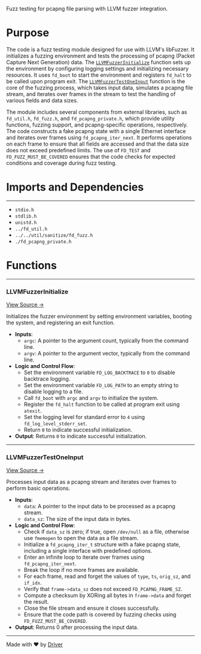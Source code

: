 <!--------------------------------------------------------------------------------->
<!-- IMPORTANT: This file is auto-generated by Driver (https://driver.ai). -------->
<!-- Manual edits may be overwritten on future commits. --------------------------->
<!--------------------------------------------------------------------------------->

Fuzz testing for pcapng file parsing with LLVM fuzzer integration.

# Purpose
The code is a fuzz testing module designed for use with LLVM's libFuzzer. It initializes a fuzzing environment and tests the processing of pcapng (Packet Capture Next Generation) data. The [`LLVMFuzzerInitialize`](<#llvmfuzzerinitialize>) function sets up the environment by configuring logging settings and initializing necessary resources. It uses `fd_boot` to start the environment and registers `fd_halt` to be called upon program exit. The [`LLVMFuzzerTestOneInput`](<#llvmfuzzertestoneinput>) function is the core of the fuzzing process, which takes input data, simulates a pcapng file stream, and iterates over frames in the stream to test the handling of various fields and data sizes.

The module includes several components from external libraries, such as `fd_util.h`, `fd_fuzz.h`, and `fd_pcapng_private.h`, which provide utility functions, fuzzing support, and pcapng-specific operations, respectively. The code constructs a fake pcapng state with a single Ethernet interface and iterates over frames using `fd_pcapng_iter_next`. It performs operations on each frame to ensure that all fields are accessed and that the data size does not exceed predefined limits. The use of `FD_TEST` and `FD_FUZZ_MUST_BE_COVERED` ensures that the code checks for expected conditions and coverage during fuzz testing.
# Imports and Dependencies

---
- `stdio.h`
- `stdlib.h`
- `unistd.h`
- `../fd_util.h`
- `../../util/sanitize/fd_fuzz.h`
- `./fd_pcapng_private.h`


# Functions

---
### LLVMFuzzerInitialize<!-- {{#callable:LLVMFuzzerInitialize}} -->
[View Source →](<../../../../../src/util/net/fuzz_pcapng.c#L13>)

Initializes the fuzzer environment by setting environment variables, booting the system, and registering an exit function.
- **Inputs**:
    - `argc`: A pointer to the argument count, typically from the command line.
    - `argv`: A pointer to the argument vector, typically from the command line.
- **Logic and Control Flow**:
    - Set the environment variable `FD_LOG_BACKTRACE` to `0` to disable backtrace logging.
    - Set the environment variable `FD_LOG_PATH` to an empty string to disable logging to a file.
    - Call `fd_boot` with `argc` and `argv` to initialize the system.
    - Register the `fd_halt` function to be called at program exit using `atexit`.
    - Set the logging level for standard error to `4` using `fd_log_level_stderr_set`.
    - Return `0` to indicate successful initialization.
- **Output**: Returns `0` to indicate successful initialization.


---
### LLVMFuzzerTestOneInput<!-- {{#callable:LLVMFuzzerTestOneInput}} -->
[View Source →](<../../../../../src/util/net/fuzz_pcapng.c#L27>)

Processes input data as a pcapng stream and iterates over frames to perform basic operations.
- **Inputs**:
    - `data`: A pointer to the input data to be processed as a pcapng stream.
    - `data_sz`: The size of the input data in bytes.
- **Logic and Control Flow**:
    - Check if `data_sz` is zero; if true, open `/dev/null` as a file, otherwise use `fmemopen` to open the data as a file stream.
    - Initialize a `fd_pcapng_iter_t` structure with a fake pcapng state, including a single interface with predefined options.
    - Enter an infinite loop to iterate over frames using `fd_pcapng_iter_next`.
    - Break the loop if no more frames are available.
    - For each frame, read and forget the values of `type`, `ts`, `orig_sz`, and `if_idx`.
    - Verify that `frame->data_sz` does not exceed `FD_PCAPNG_FRAME_SZ`.
    - Compute a checksum by XORing all bytes in `frame->data` and forget the result.
    - Close the file stream and ensure it closes successfully.
    - Ensure that the code path is covered by fuzzing checks using `FD_FUZZ_MUST_BE_COVERED`.
- **Output**: Returns 0 after processing the input data.



---
Made with ❤️ by [Driver](https://www.driver.ai/)